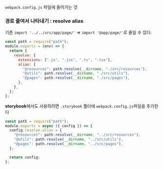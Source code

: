 `webpack.config.js` 파일에 들어가는 것

### 경로 줄여서 나타내기 : resolve alias
기존 `import '../../src/app/page/'` => `import '@app/page/'`로 줄일 수 있다.
```js
const path = require("path");
module.exports = (env) => {
  return {
    resolve: {
      extensions: [".js", ".jsx", ".ts", ".tsx"],
      alias: {
        "@resources": path.resolve(__dirname, "./src/resources"),
        "@utils": path.resolve(__dirname, "./src/utils"),
        "@pages": path.resolve(__dirname, "./src/pages"),
      },
    },
  };
};
```
**storybook**에서도 사용하려면 `.storybook` 폴더에 `webpack.config.js`파일을 추가한다
```js
const path = require("path");
module.exports = async ({ config }) => {
  config.resolve.alias = {
    "@resources": path.resolve(__dirname, "../src/resources"),
    "@utils": path.resolve(__dirname, "../src/utils"),
    "@pages": path.resolve(__dirname, "../src/pages"),
  };

  return config;
};

```
